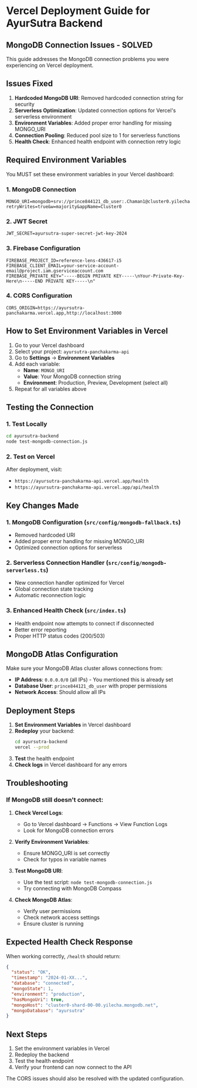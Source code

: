 # Vercel Deployment Guide for AyurSutra Backend

## MongoDB Connection Issues - SOLVED

This guide addresses the MongoDB connection problems you were experiencing on Vercel deployment.

## Issues Fixed

1. **Hardcoded MongoDB URI**: Removed hardcoded connection string for security
2. **Serverless Optimization**: Updated connection options for Vercel's serverless environment
3. **Environment Variables**: Added proper error handling for missing MONGO_URI
4. **Connection Pooling**: Reduced pool size to 1 for serverless functions
5. **Health Check**: Enhanced health endpoint with connection retry logic

## Required Environment Variables

You MUST set these environment variables in your Vercel dashboard:

### 1. MongoDB Connection

```env
MONGO_URI=mongodb+srv://prince844121_db_user:.Chaman1@cluster0.yilecha.mongodb.net/?retryWrites=true&w=majority&appName=Cluster0
```

### 2. JWT Secret

```env
JWT_SECRET=ayursutra-super-secret-jwt-key-2024
```

### 3. Firebase Configuration

```env
FIREBASE_PROJECT_ID=reference-lens-436617-i5
FIREBASE_CLIENT_EMAIL=your-service-account-email@project.iam.gserviceaccount.com
FIREBASE_PRIVATE_KEY="-----BEGIN PRIVATE KEY-----\nYour-Private-Key-Here\n-----END PRIVATE KEY-----\n"
```

### 4. CORS Configuration

```env
CORS_ORIGIN=https://ayursutra-panchakarma.vercel.app,http://localhost:3000
```

## How to Set Environment Variables in Vercel

1. Go to your Vercel dashboard
2. Select your project: `ayursutra-panchakarma-api`
3. Go to **Settings** → **Environment Variables**
4. Add each variable:
   - **Name**: `MONGO_URI`
   - **Value**: Your MongoDB connection string
   - **Environment**: Production, Preview, Development (select all)
5. Repeat for all variables above

## Testing the Connection

### 1. Test Locally

```bash
cd ayursutra-backend
node test-mongodb-connection.js
```

### 2. Test on Vercel

After deployment, visit:

- `https://ayursutra-panchakarma-api.vercel.app/health`
- `https://ayursutra-panchakarma-api.vercel.app/api/health`

## Key Changes Made

### 1. MongoDB Configuration (`src/config/mongodb-fallback.ts`)

- Removed hardcoded URI
- Added proper error handling for missing MONGO_URI
- Optimized connection options for serverless

### 2. Serverless Connection Handler (`src/config/mongodb-serverless.ts`)

- New connection handler optimized for Vercel
- Global connection state tracking
- Automatic reconnection logic

### 3. Enhanced Health Check (`src/index.ts`)

- Health endpoint now attempts to connect if disconnected
- Better error reporting
- Proper HTTP status codes (200/503)

## MongoDB Atlas Configuration

Make sure your MongoDB Atlas cluster allows connections from:

- **IP Address**: `0.0.0.0/0` (all IPs) - You mentioned this is already set
- **Database User**: `prince844121_db_user` with proper permissions
- **Network Access**: Should allow all IPs

## Deployment Steps

1. **Set Environment Variables** in Vercel dashboard
2. **Redeploy** your backend:
   ```bash
   cd ayursutra-backend
   vercel --prod
   ```
3. **Test** the health endpoint
4. **Check logs** in Vercel dashboard for any errors

## Troubleshooting

### If MongoDB still doesn't connect:

1. **Check Vercel Logs**:

   - Go to Vercel dashboard → Functions → View Function Logs
   - Look for MongoDB connection errors

2. **Verify Environment Variables**:

   - Ensure MONGO_URI is set correctly
   - Check for typos in variable names

3. **Test MongoDB URI**:

   - Use the test script: `node test-mongodb-connection.js`
   - Try connecting with MongoDB Compass

4. **Check MongoDB Atlas**:
   - Verify user permissions
   - Check network access settings
   - Ensure cluster is running

## Expected Health Check Response

When working correctly, `/health` should return:

```json
{
  "status": "OK",
  "timestamp": "2024-01-XX...",
  "database": "connected",
  "mongoState": 1,
  "environment": "production",
  "hasMongoUri": true,
  "mongoHost": "cluster0-shard-00-00.yilecha.mongodb.net",
  "mongoDatabase": "ayursutra"
}
```

## Next Steps

1. Set the environment variables in Vercel
2. Redeploy the backend
3. Test the health endpoint
4. Verify your frontend can now connect to the API

The CORS issues should also be resolved with the updated configuration.
